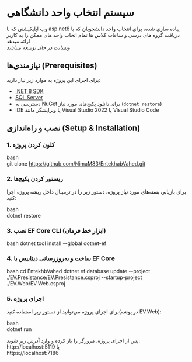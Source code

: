 # سیستم انتخاب واحد دانشگاهی

 وب اپلیکیشنی که با asp.net8 پیاده سازی شده، برای انتخاب واحد دانشجویان که با دریافت گروه های درسی و ساعات کلاس ها تمام اتخاب واحد های ممکن را به کاربر ارائه میدهد   
*وبسایت در حال توسعه میباشد* 

## نیازمندی‌ها (Prerequisites)

برای اجرای این پروژه به موارد زیر نیاز دارید:

- [.NET 8 SDK](https://dotnet.microsoft.com/en-us/download/dotnet/8.0)  
- [SQL Server](https://www.microsoft.com/en-us/sql-server/sql-server-downloads)  
- دسترسی به NuGet برای دانلود پکیج‌های مورد نیاز (`dotnet restore`)  
- IDE یا ویرایشگر مانند Visual Studio 2022 یا Visual Studio Code  

## نصب و راه‌اندازی (Setup & Installation)

### 1. کلون کردن پروژه

bash  
git clone https://github.com/NimaM83/EntekhabVahed.git 

### 2. ریستور کردن پکیج‌ها

برای بازیابی بسته‌های مورد نیاز پروژه، دستور زیر را در ترمینال داخل ریشه پروژه اجرا کنید:

bash  
dotnet restore

### 3. نصب EF Core CLI (ابزار خط فرمان) 

bash 
dotnet tool install --global dotnet-ef  

### 4. ساخت و به‌روزرسانی دیتابیس با EF Core 

bash 
cd EntekhbVahed 
dotnet ef database update --project ./EV.Presistance/EV.Presistance.csproj --startup-project ./EV.Web/EV.Web.csproj  





### 5. اجرای پروژه

برای اجرای پروژه می‌توانید از دستور زیر استفاده کنید(در پوشه EV.Web):

bash  
dotnet run  

پس از اجرای پروژه، مرورگر را باز کرده و وارد آدرس زیر شوید:  
http://localhost:5119 
یا  
https://localhost:7186   



